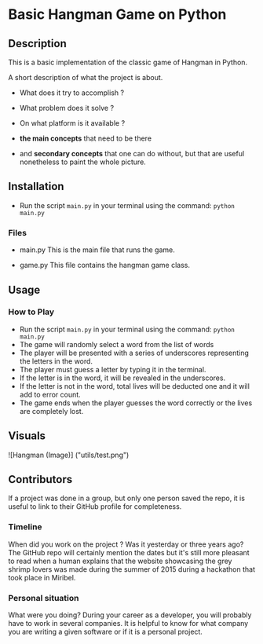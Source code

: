 # Basic Hangman Game on Python

## Description

This is a basic implementation of the classic game of Hangman in Python.

A short description of what the project is about.

- What does it try to accomplish ?
- What problem does it solve ?
- On what platform is it available ?

- **the main concepts** that need to be there
- and **secondary concepts** that one can do without, but that are useful nonetheless to paint the whole picture.

## Installation

- Run the script `main.py` in your terminal using the command: `python main.py`
### Files

- main.py
This is the main file that runs the game.

- game.py
This file contains the hangman game class.

## Usage
### How to Play

- Run the script `main.py` in your terminal using the command: `python main.py`
- The game will randomly select a word from the list of words
- The player will be presented with a series of underscores representing the letters in the word.
- The player must guess a letter by typing it in the terminal.
- If the letter is in the word, it will be revealed in the underscores.
- If the letter is not in the word, total lives will be deducted one and it will add to error count.
- The game ends when the player guesses the word correctly or the lives are completely lost.

## Visuals

![Hangman (Image)] ("utils/test.png")

## Contributors

If a project was done in a group, but only one person saved the repo, it is useful to link to their GitHub profile for completeness.

### Timeline

When did you work on the project ? Was it yesterday or three years ago? The GitHub repo will certainly mention the dates but it's still more pleasant to read when a human explains that the website showcasing the grey shrimp lovers was made during the summer of 2015 during a hackathon that took place in Miribel.

### Personal situation

What were you doing? During your career as a developer,
you will probably have to work in several companies.
It is helpful to know for what company you are writing a given software or if it is a personal project.